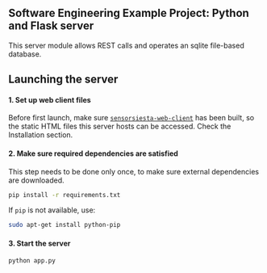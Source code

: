 Software Engineering Example Project: Python and Flask server
-------------------------------------------------------------

This server module allows REST calls and operates an sqlite file-based database.

## Launching the server

#### 1. Set up web client files

Before first launch, make sure [`sensorsiesta-web-client`](https://github.com/csabasulyok/SensorSiesta-ubbse2016/tree/master/src/sensorsiesta-web-client) has been built, so the static HTML files this server hosts can be accessed. Check the Installation section.

#### 2. Make sure required dependencies are satisfied

This step needs to be done only once, to make sure external dependencies are downloaded.

~~~bash
pip install -r requirements.txt
~~~

If `pip` is not available, use:

~~~bash
sudo apt-get install python-pip
~~~

#### 3. Start the server

~~~bash
python app.py
~~~
